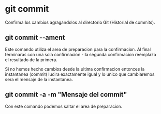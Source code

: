 # git commit
Confirma los cambios agragandolos al directorio Git (Historial de commits).

## git commit --ament
Este comando utiliza el area de preparacion para la confirmacion.
Al final terminaras con una sola confirmacion - la segunda confirmacion reemplaza el resultado de la primera.

Si no hemos hecho cambios desde la ultima confirmacion entonces la instantanea (commit) lucira exactamente igual y lo unico que cambiaremos sera el mensaje de la instantanea.

## git commit -a -m "Mensaje del commit"
Con este comando podemos saltar el area de preparacion.
